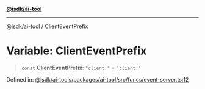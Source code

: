 [**@isdk/ai-tool**](../README.md)

***

[@isdk/ai-tool](../globals.md) / ClientEventPrefix

# Variable: ClientEventPrefix

> `const` **ClientEventPrefix**: `"client:"` = `'client:'`

Defined in: [@isdk/ai-tools/packages/ai-tool/src/funcs/event-server.ts:12](https://github.com/isdk/ai-tool.js/blob/fb1809b53cc75a30928176c26910792b6b8a96e1/src/funcs/event-server.ts#L12)
